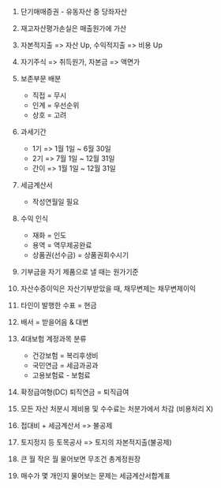 1. 단기매매증권 - 유동자산 중 당좌자산

2. 재고자산평가손실은 매출원가에 가산

3. 자본적지출 => 자산 Up, 수익적지출 => 비용 Up

4. 자기주식 => 취득원가, 자본금 => 액면가

5. 보존부문 배분
    - 직접 = 무시
    - 인계 = 우선순위
    - 상호 = 고려

6. 과세기간
    - 1기 => 1월 1일 ~ 6월 30일
    - 2기 => 7월 1일 ~ 12월 31일
    - 간이 => 1월 1일 ~ 12월 31일

7. 세금계산서
    - 작성연월일 필요

8. 수익 인식
    - 재화 = 인도
    - 용역 = 역무제공완료
    - 상품권(선수금) = 상품권회수시기
    
9. 기부금을 자기 제품으로 낼 때는 원가기준

10. 자산수증이익은 자산기부받았을 때, 채무변제는 채무변제이익

11. 타인이 발행한 수표 = 현금

12. 배서 = 받을어음 & 대변

13. 4대보험 계정과목 분류
    - 건강보험 = 복리후생비
    - 국민연금 = 세금과공과
    - 고용보험료 - 보험료

14. 확정급여형(DC) 퇴직연금 = 퇴직급여

15. 모든 자산 처분시 제비용 및 수수료는 처분가에서 차감 (비용처리 X)

16. 접대비 + 세금계산서 => 불공제

17. 토지정지 등 토목공사 => 토지의 자본적지출(불공제)

18. 큰 월 작은 월 물어보면 무조건 총계정원장

19. 매수가 몇 개인지 물어보는 문제는 세금계산서합계표

